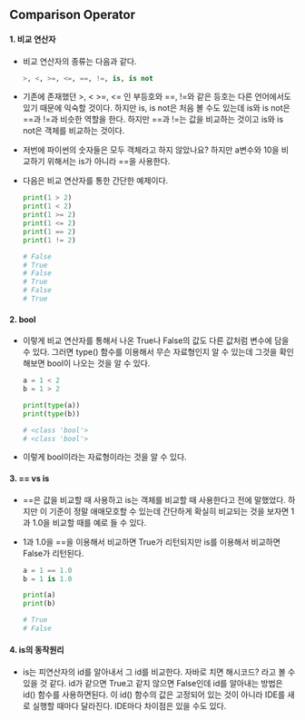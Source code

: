 ## Comparison Operator

#### 1. 비교 연산자

- 비교 연산자의 종류는 다음과 같다.

  ```python
  >, <, >=, <=, ==, !=, is, is not
  ```

- 기존에 존재했던 >, < >=, <= 인 부등호와
  ==, !=와 같은 등호는 다른 언어에서도 있기 때문에 익숙할 것이다.
  하지만 is, is not은 처음 볼 수도 있는데
  is와 is not은 ==과 !=과 비슷한 역할을 한다.
  하지만 ==과 !=는 값을 비교하는 것이고 is와 is not은 객체를 비교하는 것이다.

- 저번에 파이썬의 숫자들은 모두 객체라고 하지 않았나요?
  하지만 a변수와 10을 비교하기 위해서는 is가 아니라 ==을 사용한다.

- 다음은 비교 연산자를 통한 간단한 예제이다.

  ```python
  print(1 > 2)
  print(1 < 2)
  print(1 >= 2)
  print(1 <= 2)
  print(1 == 2)
  print(1 != 2)
  
  # False
  # True
  # False
  # True
  # False
  # True
  ```



#### 2. bool

- 이렇게 비교 연산자를 통해서 나온 True나 False의 값도 다른 값처럼 변수에 담을 수 있다.
  그러면 type() 함수를 이용해서 무슨 자료형인지 알 수 있는데 그것을 확인해보면 bool이 나오는 것을
  알 수 있다.

  ```python
  a = 1 < 2
  b = 1 > 2
  
  print(type(a))
  print(type(b))
  
  # <class 'bool'>
  # <class 'bool'>
  ```

- 이렇게 bool이라는 자료형이라는 것을 알 수 있다.



#### 3. == vs is

- ==은 값을 비교할 때 사용하고 is는 객체를 비교할 때 사용한다고 전에 말했었다.
  하지만 이 기준이 정말 애매모호할 수 있는데
  간단하게 확실히 비교되는 것을 보자면
  1과 1.0을 비교할 때를 예로 들 수 있다.

- 1과 1.0을 ==을 이용해서 비교하면 True가 리턴되지만 is를 이용해서 비교하면 False가 리턴된다.

  ```python
  a = 1 == 1.0
  b = 1 is 1.0
  
  print(a)
  print(b)
  
  # True
  # False
  ```



#### 4. is의 동작원리

- is는 피연산자의 id를 알아내서 그 id를 비교한다.
  자바로 치면 해시코드? 라고 볼 수 있을 것 같다.
  id가 같으면 True고 같지 않으면 False인데
  id를 알아내는 방법은 id() 함수를 사용하면된다.
  이 id() 함수의 값은 고정되어 있는 것이 아니라 IDE를 새로 실행할 때마다 달라진다.
  IDE마다 차이점은 있을 수도 있다.